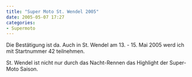 ```yaml
---
title: "Super Moto St. Wendel 2005"
date: 2005-05-07 17:27
categories: 
- Supermoto
---
```

Die Bestätigung ist da. Auch in St. Wendel am 13. - 15. Mai 2005 werd ich mit Startnummer 42 teilnehmen.

St. Wendel ist nicht nur durch das Nacht-Rennen das Highlight der Super-Moto Saison. 

